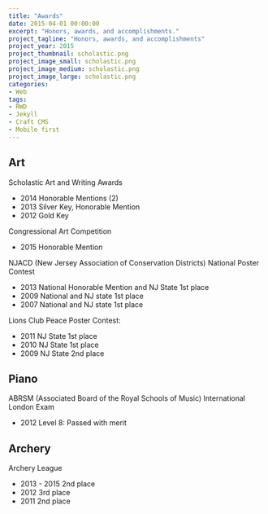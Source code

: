 ```yaml
---
title: "Awards"
date: 2015-04-01 00:00:00
excerpt: "Honors, awards, and accomplishments."
project_tagline: "Honors, awards, and accomplishments"
project_year: 2015
project_thumbnail: scholastic.png
project_image_small: scholastic.png
project_image_medium: scholastic.png
project_image_large: scholastic.png
categories:
- Web
tags:
- RWD
- Jekyll
- Craft CMS
- Mobile first
---
```


## Art

Scholastic Art and Writing Awards
- 2014 Honorable Mentions (2)
- 2013 Silver Key, Honorable Mention
- 2012 Gold Key

Congressional Art Competition

- 2015 Honorable Mention

NJACD (New Jersey Association of Conservation Districts) National Poster Contest

- 2013 National Honorable Mention and NJ State 1st place
- 2009 National and NJ state 1st place
- 2007 National and NJ state 1st place

Lions Club Peace Poster Contest:   
	
- 2011 NJ State 1st place
- 2010 NJ State 1st place
- 2009 NJ State 2nd place

## Piano

ABRSM (Associated Board of the Royal Schools of Music) International London Exam
- 2012 Level 8: Passed with merit

## Archery

Archery League
- 2013 - 2015 2nd place
- 2012 3rd place
- 2011 2nd place